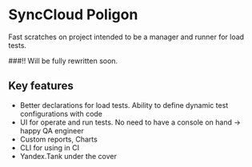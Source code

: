 # SyncCloud Poligon

Fast scratches on project intended to be a manager and runner for load tests.

###!! Will be fully rewritten soon.

## Key features
 - Better declarations for load tests. Ability to define dynamic test configurations with code
 - UI for operate and run tests. No need to have a console on hand -> happy QA engineer
 - Custom reports, Charts
 - CLI for using in CI
 - Yandex.Tank under the cover
